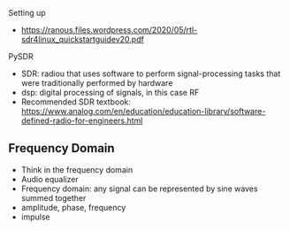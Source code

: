 
Setting up
* https://ranous.files.wordpress.com/2020/05/rtl-sdr4linux_quickstartguidev20.pdf

PySDR
* SDR: radiou that uses software to perform signal-processing tasks that were traditionally performed by hardware
* dsp: digital processing of signals, in this case RF
* Recommended SDR textbook: https://www.analog.com/en/education/education-library/software-defined-radio-for-engineers.html

## Frequency Domain

* Think in the frequency domain
* Audio equalizer
* Frequency domain: any signal can be represented by sine waves summed together
* amplitude, phase, frequency
* impulse